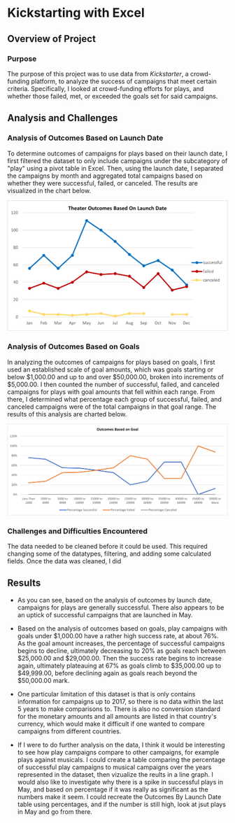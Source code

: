 # Kickstarting with Excel

## Overview of Project

### Purpose
The purpose of this project was to use data from _Kickstarter_, a crowd-funding platform, to analyze the success of campaigns that meet certain criteria. Specifically, I looked at crowd-funding efforts for plays, and whether those failed, met, or exceeded the goals set for said campaigns. 
## Analysis and Challenges

### Analysis of Outcomes Based on Launch Date
To determine outcomes of campaigns for plays based on their launch date, I first filtered the dataset to only include campaigns under the subcategory of "play" using a pivot table in Excel. Then, using the launch date, I separated the campaigns by month and aggregated total campaigns based on whether they were successful, failed, or canceled. The results are visualized in the chart below. 

![Outcomes Based on Goals](https://github.com/Tameka34/kickstarter-analysis/blob/431711d59a3d7286a91c3f4ef889a88da47bab9b/resources/Theater_Outcomes_vs_Launch.png)


### Analysis of Outcomes Based on Goals
In analyzing the outcomes of campaigns for plays based on goals, I first used an established scale of goal amounts, which was goals starting or below $1,000.00 and up to and over $50,000.00, broken into increments of $5,000.00. I then counted the number of successful, failed, and canceled campaigns for plays with goal amounts that fell within each range. From there, I determined what percentage each group of successful, failed, and canceled campaigns were of the total campaigns in that goal range. The results of this analysis are charted below.

![Outcomes Based on Launch Date](https://github.com/Tameka34/kickstarter-analysis/blob/431711d59a3d7286a91c3f4ef889a88da47bab9b/resources/Outcomes_vs_Goals.png)

### Challenges and Difficulties Encountered
The data needed to be cleaned before it could be used. This required changing some of the datatypes, filtering, and adding some calculated fields. Once the data was cleaned, I did

## Results

- As you can see, based on the analysis of outcomes by launch date, campaigns for plays are generally successful. There also appears to be an uptick of successful campaigns that are launched in May.

- Based on the analysis of outcomes based on goals, play campaigns with goals under $1,000.00 have a rather high success rate, at about 76%. As the goal amount increases, the percentage of successful campaigns begins to decline, ultimately decreasing to 20% as goals reach between $25,000.00 and $29,000.00. Then the success rate begins to increase again, ultimately plateauing at 67% as goals climb to $35,000.00 up to $49,999.00, before declining again as goals reach beyond the $50,000.00 mark.

- One particular limitation of this dataset is that is only contains information for campaigns up to 2017, so there is no data within the last 5 years to make comparisons to. There is also no conversion standard for the monetary amounts and all amounts are listed in that country's currency, which would make it difficult if one wanted to compare campaigns from different countries. 

- If I were to do further analysis on the data, I think it would be interesting to see how play campaigns compare to other campaigns, for example plays against musicals. I could create a table comparing the percentage of successful play campaigns to musical campaigns over the years represented in the dataset, then vizualize the reults in a line graph. I would also like to investigate why there is a spike in successful plays in May, and based on percentage if it was really as significant as the numbers make it seem. I could recreate the Outcomes By Launch Date table using percentages, and if the number is still high, look at jsut plays in May and go from there. 
